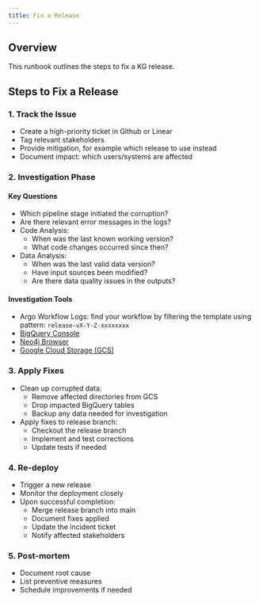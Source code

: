 ```yaml
---
title: Fix a Release
---
```


## Overview

This runbook outlines the steps to fix a KG release.

## Steps to Fix a Release

### 1. Track the Issue
- Create a high-priority ticket in Github or Linear
- Tag relevant stakeholders
- Provide mitigation, for example which release to use instead
- Document impact: which users/systems are affected

### 2. Investigation Phase

#### Key Questions
- Which pipeline stage initiated the corruption?
- Are there relevant error messages in the logs?
- Code Analysis:
    - When was the last known working version?
    - What code changes occurred since then?
- Data Analysis:
    - When was the last valid data version?
    - Have input sources been modified?
    - Are there data quality issues in the outputs?

#### Investigation Tools
- Argo Workflow Logs: find your workflow by filtering the template using pattern: `release-vX-Y-Z-xxxxxxxx`
- [BigQuery Console](https://console.cloud.google.com/bigquery?project=everycure-dev)
- [Neo4j Browser](https://neo4j.dev.everycure.org/browser/)
- [Google Cloud Storage (GCS)](https://console.cloud.google.com/storage/browser/mtrx-us-central1-hub-dev-storage/kedro?project=mtrx-hub-dev-3of)

### 3. Apply Fixes
- Clean up corrupted data:
    - Remove affected directories from GCS
    - Drop impacted BigQuery tables
    - Backup any data needed for investigation
- Apply fixes to release branch:
    - Checkout the release branch
    - Implement and test corrections
    - Update tests if needed

### 4. Re-deploy
- Trigger a new release
- Monitor the deployment closely
- Upon successful completion:
    - Merge release branch into main
    - Document fixes applied
    - Update the incident ticket
    - Notify affected stakeholders

### 5. Post-mortem
- Document root cause
- List preventive measures
- Schedule improvements if needed